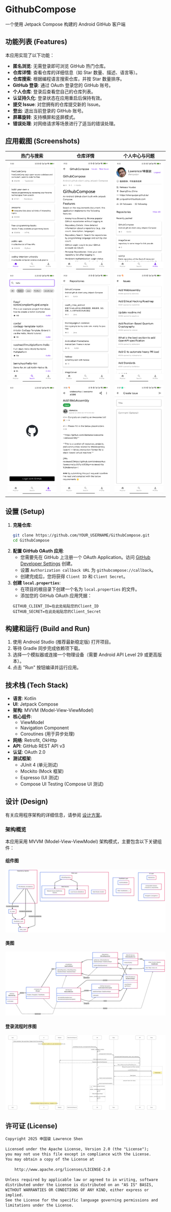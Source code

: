 # GithubCompose

一个使用 Jetpack Compose 构建的 Android GitHub 客户端

## 功能列表 (Features)

本应用实现了以下功能：

*   **匿名浏览**: 无需登录即可浏览 GitHub 热门仓库。
*   **仓库详情**: 查看仓库的详细信息（如 Star 数量、描述、语言等）。
*   **仓库搜索**: 根据编程语言搜索仓库，并按 Star 数量排序。
*   **GitHub 登录**: 通过 OAuth 登录您的 GitHub 账号。
*   **个人仓库**: 登录后查看您自己的仓库列表。
*   **认证持久化**: 登录状态在应用重启后保持有效。
*   **提交 Issue**: 对您拥有的仓库提交新的 Issue。
*   **登出**: 退出当前登录的 GitHub 账号。
*   **屏幕旋转**: 支持横屏和竖屏模式。
*   **错误处理**: 对网络请求等场景进行了适当的错误处理。

## 应用截图 (Screenshots)

| 热门与搜索 | 仓库详情 | 个人中心与问题 |
|-----------------|-------------------|------------------|
| ![热门页面](release/screenshots/popular-screen.png) | ![仓库页面](release/screenshots/repo-screen.png) | ![个人中心](release/screenshots/profile-screen.png) |
| ![搜索页面](release/screenshots/search-screen.png) | ![仓库列表](release/screenshots/repo-list-screen.png) | ![问题列表](release/screenshots/issue-list-screen.png) |
| ![登录页面](release/screenshots/login-screen.png) | ![问题详情](release/screenshots/issue-detail-screen.png) | ![创建问题](release/screenshots/create-issue-screen.png) |

## 设置 (Setup)

1.  **克隆仓库**:
    ```bash
    git clone https://github.com/YOUR_USERNAME/GithubCompose.git
    cd GithubCompose
    ```
2.  **配置 GitHub OAuth 应用**:
    *   您需要先在 GitHub 上注册一个 OAuth Application。访问 [GitHub Developer Settings](https://github.com/settings/apps) 创建。
    *   设置 `Authorization callback URL` 为 `githubcompose://callback`。
    *   创建完成后，您将获得 `Client ID` 和 `Client Secret`。
3.  **创建 `local.properties`**:
    *   在项目的根目录下创建一个名为 `local.properties` 的文件。
    *   添加您的 GitHub OAuth 应用凭据：
      ```properties
      GITHUB_CLIENT_ID=在此处粘贴您的Client_ID
      GITHUB_SECRET=在此处粘贴您的Client_Secret
      ```

## 构建和运行 (Build and Run)

1.  使用 Android Studio (推荐最新稳定版) 打开项目。
2.  等待 Gradle 同步完成依赖项下载。
3.  选择一个模拟器或连接一个物理设备（需要 Android API Level 29 或更高版本）。
4.  点击 "Run" 按钮编译并运行应用。

## 技术栈 (Tech Stack)

*   **语言**: Kotlin
*   **UI**: Jetpack Compose
*   **架构**: MVVM (Model-View-ViewModel)
*   **核心组件**:
    *   ViewModel
    *   Navigation Component
    *   Coroutines (用于异步处理)
*   **网络**: Retrofit, OkHttp
*   **API**: GitHub REST API v3
*   **认证**: OAuth 2.0
*   **测试框架**:
    *   JUnit 4 (单元测试)
    *   Mockito (Mock 框架)
    *   Espresso (UI 测试)
    *   Compose UI Testing (Compose UI 测试)

## 设计 (Design)

有关应用程序架构的详细信息，请参阅 [设计方案](DESIGN-CN.md)。

### 架构概览

本应用采用 MVVM (Model-View-ViewModel) 架构模式，主要包含以下关键组件：

#### 组件图
![组件图](resources/design/Component-Diagram.png)

#### 类图
![类图](resources/design/Class-Diagram.png)

#### 登录流程时序图
![登录时序图](resources/design/Login-Sequence-Diagram.png)

## 许可证 (License)

```
Copyright 2025 申国骏 Lawrence Shen

Licensed under the Apache License, Version 2.0 (the "License");
you may not use this file except in compliance with the License.
You may obtain a copy of the License at

    http://www.apache.org/licenses/LICENSE-2.0

Unless required by applicable law or agreed to in writing, software
distributed under the License is distributed on an "AS IS" BASIS,
WITHOUT WARRANTIES OR CONDITIONS OF ANY KIND, either express or implied.
See the License for the specific language governing permissions and
limitations under the License.
``` 
